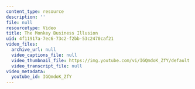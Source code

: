 ```yaml
---
content_type: resource
description: ''
file: null
resourcetype: Video
title: The Monkey Business Illusion
uid: 4f11917a-7ec6-73c2-f2bb-53c2470caf21
video_files:
  archive_url: null
  video_captions_file: null
  video_thumbnail_file: https://img.youtube.com/vi/IGQmdoK_ZfY/default.jpg
  video_transcript_file: null
video_metadata:
  youtube_id: IGQmdoK_ZfY
---
```


